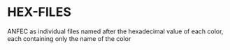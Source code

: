# HEX-FILES
ANFEC as individual files named after the hexadecimal value of each color, each containing only the name of the color
